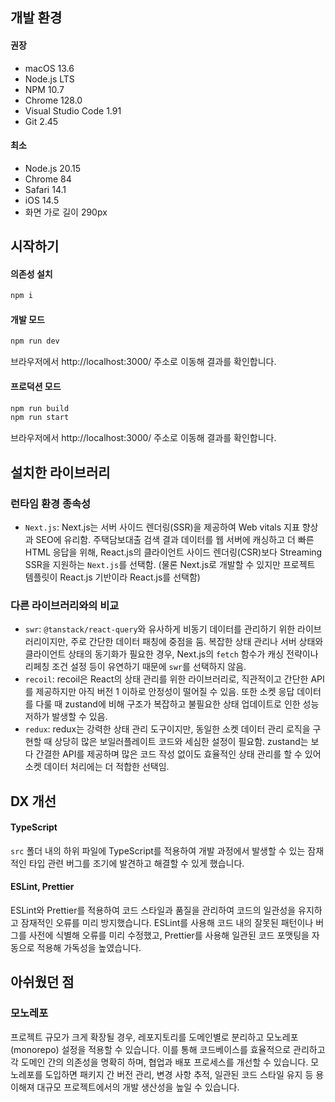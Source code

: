 ## 개발 환경

#### 권장

- macOS 13.6
- Node.js LTS
- NPM 10.7
- Chrome 128.0
- Visual Studio Code 1.91
- Git 2.45

#### 최소

- Node.js 20.15
- Chrome 84
- Safari 14.1
- iOS 14.5
- 화면 가로 길이 290px

## 시작하기

#### 의존성 설치

```bash
npm i
```

#### 개발 모드

```bash
npm run dev
```

브라우저에서 http://localhost:3000/ 주소로 이동해 결과를 확인합니다.

#### 프로덕션 모드

```bash
npm run build
npm run start
```

브라우저에서 http://localhost:3000/ 주소로 이동해 결과를 확인합니다.

## 설치한 라이브러리

### 런타임 환경 종속성

- `Next.js`: Next.js는 서버 사이드 렌더링(SSR)을 제공하여 Web vitals 지표 향상과 SEO에 유리함. 주택담보대출 검색 결과 데이터를 웹 서버에 캐싱하고 더 빠른 HTML 응답을 위해, React.js의 클라이언트 사이드 렌더링(CSR)보다 Streaming SSR을 지원하는 `Next.js`를 선택함. (물론 Next.js로 개발할 수 있지만 프로젝트 템플릿이 React.js 기반이라 React.js를 선택함)

### 다른 라이브러리와의 비교

- `swr`: `@tanstack/react-query`와 유사하게 비동기 데이터를 관리하기 위한 라이브러리이지만, 주로 간단한 데이터 패칭에 중점을 둠. 복잡한 상태 관리나 서버 상태와 클라이언트 상태의 동기화가 필요한 경우, Next.js의 `fetch` 함수가 캐싱 전략이나 리페칭 조건 설정 등이 유연하기 때문에 `swr`를 선택하지 않음.
- `recoil`: recoil은 React의 상태 관리를 위한 라이브러리로, 직관적이고 간단한 API를 제공하지만 아직 버전 1 이하로 안정성이 떨어질 수 있음. 또한 소켓 응답 데이터를 다룰 때 zustand에 비해 구조가 복잡하고 불필요한 상태 업데이트로 인한 성능 저하가 발생할 수 있음.
- `redux`: redux는 강력한 상태 관리 도구이지만, 동일한 소켓 데이터 관리 로직을 구현할 때 상당히 많은 보일러플레이트 코드와 세심한 설정이 필요함. zustand는 보다 간결한 API를 제공하며 많은 코드 작성 없이도 효율적인 상태 관리를 할 수 있어 소켓 데이터 처리에는 더 적합한 선택임.

## DX 개선

#### TypeScript

`src` 폴더 내의 하위 파일에 TypeScript를 적용하여 개발 과정에서 발생할 수 있는 잠재적인 타입 관련 버그를 조기에 발견하고 해결할 수 있게 했습니다.

#### ESLint, Prettier

ESLint와 Prettier를 적용하여 코드 스타일과 품질을 관리하여 코드의 일관성을 유지하고 잠재적인 오류를 미리 방지했습니다. ESLint를 사용해 코드 내의 잘못된 패턴이나 버그를 사전에 식별해 오류를 미리 수정했고, Prettier를 사용해 일관된 코드 포맷팅을 자동으로 적용해 가독성을 높였습니다.

## 아쉬웠던 점

### 모노레포

프로젝트 규모가 크게 확장될 경우, 레포지토리를 도메인별로 분리하고 모노레포(monorepo) 설정을 적용할 수 있습니다. 이를 통해 코드베이스를 효율적으로 관리하고 각 도메인 간의 의존성을 명확히 하며, 협업과 배포 프로세스를 개선할 수 있습니다. 모노레포를 도입하면 패키지 간 버전 관리, 변경 사항 추적, 일관된 코드 스타일 유지 등 용이해져 대규모 프로젝트에서의 개발 생산성을 높일 수 있습니다.
